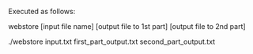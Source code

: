 Executed as follows:

webstore [input file name] [output file to 1st part] [output file to 2nd part]

./webstore input.txt first_part_output.txt second_part_output.txt

